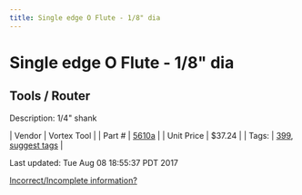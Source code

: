 ```yaml
---
title: Single edge O Flute - 1/8" dia
---
```


# Single edge O Flute - 1/8" dia
## Tools / Router
Description: 	1/4" shank 

| Vendor | Vortex Tool | 
| Part # | [5610a](https://www.vortextool.com/index.cfm?fuseaction=category.display&category_id=131&CFID=30090535&CFTOKEN=1062b9515972b6ae-8116CC0E-A1E6-2AF7-8ED6A26BDAE9CC94) | 
| Unit Price | $37.24 | 
| Tags: | [399](https://jgermita.github.io/frc-parts/search/?q=399), [suggest tags](https://docs.google.com/forms/d/e/1FAIpQLSeWyY8v3RgOty-MyWmh9U0iivNYN_molChYyS-0U-o-kOAv_g/viewform) | 

Last updated: Tue Aug 08 18:55:37 PDT 2017

 [Incorrect/Incomplete information?](https://docs.google.com/forms/d/e/1FAIpQLSeWyY8v3RgOty-MyWmh9U0iivNYN_molChYyS-0U-o-kOAv_g/viewform)